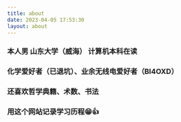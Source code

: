 ```yaml
---
title: about
date: 2023-04-05 17:53:30
layout: about
---
```

### 本人男 山东大学（威海） 计算机本科在读

### 化学爱好者（已退坑）、业余无线电爱好者（BI4OXD）

### 还喜欢哲学典籍、术数、书法

### 用这个网站记录学习历程😁👍





